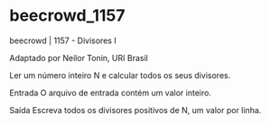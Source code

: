 # beecrowd_1157

beecrowd | 1157 - Divisores I

Adaptado por Neilor Tonin, URI  Brasil

Ler um número inteiro N e calcular todos os seus divisores.

Entrada
O arquivo de entrada contém um valor inteiro.

Saída
Escreva todos os divisores positivos de N, um valor por linha.
